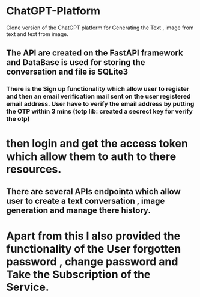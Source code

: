 # ChatGPT-Platform
Clone version of the ChatGPT platform for Generating the Text , image from text and text from image.

## The API are created on the FastAPI framework and DataBase is used for storing the conversation and file is SQLite3

### There is the Sign up functionality which allow user to register and then an email verification mail sent on the user registered email address. User have to verify the email address by putting the OTP within 3 mins (totp lib: created a secrect key for verify the otp)

# then login and get the access token which allow them to auth to there resources.

## There are several APIs endpointa which allow user to create a text conversation , image generation and manage there history.
# Apart from this I also provided the functionality of the User forgotten password , change password and Take the Subscription of the Service.